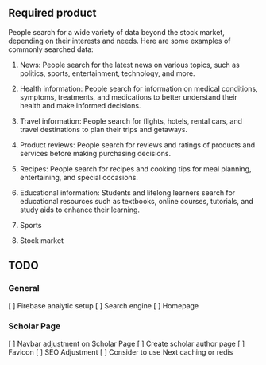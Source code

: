 ## Required product
People search for a wide variety of data beyond the stock market, depending on their interests and needs. Here are some examples of commonly searched data:

1. News: People search for the latest news on various topics, such as politics, sports, entertainment, technology, and more.

2. Health information: People search for information on medical conditions, symptoms, treatments, and medications to better understand their health and make informed decisions.

3. Travel information: People search for flights, hotels, rental cars, and travel destinations to plan their trips and getaways.

4. Product reviews: People search for reviews and ratings of products and services before making purchasing decisions.

5. Recipes: People search for recipes and cooking tips for meal planning, entertaining, and special occasions.

6. Educational information: Students and lifelong learners search for educational resources such as textbooks, online courses, tutorials, and study aids to enhance their learning.

7. Sports
8. Stock market

## TODO

### General
[ ] Firebase analytic setup
[ ] Search engine
[ ] Homepage

### Scholar Page
[ ] Navbar adjustment on Scholar Page
[ ] Create scholar author page
[ ] Favicon
[ ] SEO Adjustment
[ ] Consider to use Next caching or redis


